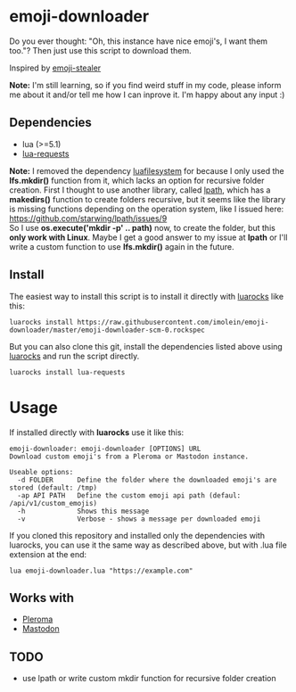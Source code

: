 # emoji-downloader

Do you ever thought: "Oh, this instance have nice emoji's, I want them too."? Then just use this script to download them.

Inspired by [emoji-stealer](https://github.com/mirro-chan/emoji-stealer)

**Note:** I'm still learning, so if you find weird stuff in my code, please inform me about it and/or tell me how I can inprove it. I'm happy about any input :)

## Dependencies

* lua (>=5.1)
* [lua-requests](https://github.com/JakobGreen/lua-requests)

**Note:** I removed the dependency [luafilesystem](https://github.com/keplerproject/luafilesystem) for because I only used the **lfs.mkdir()** function from it, which lacks an option for recursive folder creation. First I thought to use another library, called [lpath](https://github.com/starwing/lpath),
which has a **makedirs()** function to create folders recursive, but it seems like the library is missing functions depending on the operation system, like I issued here: https://github.com/starwing/lpath/issues/9  
So I use **os.execute('mkdir -p' .. path)** now, to create the folder, but this **only work with Linux**. Maybe I get a good answer to my issue at **lpath** or I'll write a custom function to use **lfs.mkdir()** again in the future.

## Install

The easiest way to install this script is to install it directly with [luarocks](https://luarocks.org/#quick-start) like this:

```
luarocks install https://raw.githubusercontent.com/imolein/emoji-downloader/master/emoji-downloader-scm-0.rockspec
```

But you can also clone this git, install the dependencies listed above using [luarocks](https://luarocks.org/#quick-start) and run the script directly.

```
luarocks install lua-requests
```

# Usage

If installed directly with **luarocks** use it like this:

```
emoji-downloader: emoji-downloader [OPTIONS] URL
Download custom emoji's from a Pleroma or Mastodon instance.

Useable options:
  -d FOLDER      Define the folder where the downloaded emoji's are stored (default: /tmp)
  -ap API PATH   Define the custom emoji api path (defaul: /api/v1/custom_emojis)
  -h             Shows this message
  -v             Verbose - shows a message per downloaded emoji
```

If you cloned this repository and installed only the dependencies with luarocks, you can use it the same way as described above, but with .lua file extension at the end:

```
lua emoji-downloader.lua "https://example.com"
```


## Works with

* [Pleroma](https://pleroma.social)
* [Mastodon](https://joinmastodon.org)

## TODO

* use lpath or write custom mkdir function for recursive folder creation